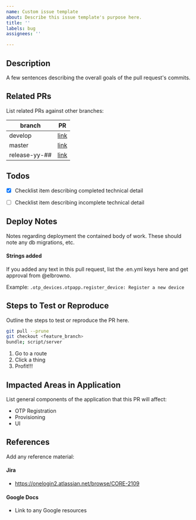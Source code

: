 ```yaml
---
name: Custom issue template
about: Describe this issue template's purpose here.
title: ''
labels: bug
assignees: ''

---
```


## Description
A few sentences describing the overall goals of the pull request's commits.

## Related PRs
List related PRs against other branches:

branch | PR
------ | ------
develop | [link]()
master | [link]()
release-yy-## | [link]()

## Todos
- [x] Checklist item describing completed technical detail
- [ ] Checklist item describing incomplete technical detail


## Deploy Notes
Notes regarding deployment the contained body of work.  These should note any
db migrations, etc.

#### Strings added
If you added any text in this pull request, list the .en.yml keys here and get approval from @elbrowno. 

Example:
`.otp_devices.otpapp.register_device: Register a new device`

## Steps to Test or Reproduce
Outline the steps to test or reproduce the PR here.

```sh
git pull --prune
git checkout <feature_branch>
bundle; script/server
```

1. Go to a route
2. Click a thing
3. Profit!!!

## Impacted Areas in Application
List general components of the application that this PR will affect:

* OTP Registration
* Provisioning
* UI

## References
Add any reference material:

#### Jira
* https://onelogin2.atlassian.net/browse/CORE-2109

#### Google Docs
* Link to any Google resources

